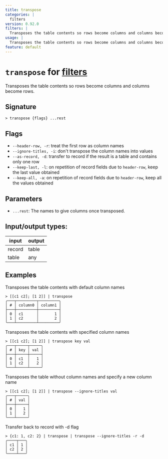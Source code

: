 ```yaml
---
title: transpose
categories: |
  filters
version: 0.92.0
filters: |
  Transposes the table contents so rows become columns and columns become rows.
usage: |
  Transposes the table contents so rows become columns and columns become rows.
feature: default
---
```

<!-- This file is automatically generated. Please edit the command in https://github.com/nushell/nushell instead. -->

# `transpose` for [filters](/commands/categories/filters.md)

<div class='command-title'>Transposes the table contents so rows become columns and columns become rows.</div>

## Signature

```> transpose {flags} ...rest```

## Flags

 -  `--header-row, -r`: treat the first row as column names
 -  `--ignore-titles, -i`: don't transpose the column names into values
 -  `--as-record, -d`: transfer to record if the result is a table and contains only one row
 -  `--keep-last, -l`: on repetition of record fields due to `header-row`, keep the last value obtained
 -  `--keep-all, -a`: on repetition of record fields due to `header-row`, keep all the values obtained

## Parameters

 -  `...rest`: The names to give columns once transposed.


## Input/output types:

| input  | output |
| ------ | ------ |
| record | table  |
| table  | any    |
## Examples

Transposes the table contents with default column names
```nu
> [[c1 c2]; [1 2]] | transpose
╭───┬─────────┬─────────╮
│ # │ column0 │ column1 │
├───┼─────────┼─────────┤
│ 0 │ c1      │       1 │
│ 1 │ c2      │       2 │
╰───┴─────────┴─────────╯

```

Transposes the table contents with specified column names
```nu
> [[c1 c2]; [1 2]] | transpose key val
╭───┬─────┬─────╮
│ # │ key │ val │
├───┼─────┼─────┤
│ 0 │ c1  │   1 │
│ 1 │ c2  │   2 │
╰───┴─────┴─────╯

```

Transposes the table without column names and specify a new column name
```nu
> [[c1 c2]; [1 2]] | transpose --ignore-titles val
╭───┬─────╮
│ # │ val │
├───┼─────┤
│ 0 │   1 │
│ 1 │   2 │
╰───┴─────╯

```

Transfer back to record with -d flag
```nu
> {c1: 1, c2: 2} | transpose | transpose --ignore-titles -r -d
╭────┬───╮
│ c1 │ 1 │
│ c2 │ 2 │
╰────┴───╯
```
